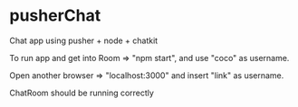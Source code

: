 # pusherChat
Chat app using pusher + node + chatkit

To run app and get into Room => "npm start", and use "coco" as username.

Open another browser => "localhost:3000" and insert "link" as username. 

ChatRoom should be running correctly
